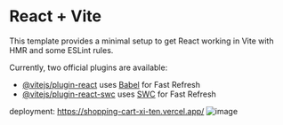 # React + Vite

This template provides a minimal setup to get React working in Vite with HMR and some ESLint rules.

Currently, two official plugins are available:

- [@vitejs/plugin-react](https://github.com/vitejs/vite-plugin-react/blob/main/packages/plugin-react/README.md) uses [Babel](https://babeljs.io/) for Fast Refresh
- [@vitejs/plugin-react-swc](https://github.com/vitejs/vite-plugin-react-swc) uses [SWC](https://swc.rs/) for Fast Refresh

deployment: https://shopping-cart-xi-ten.vercel.app/
![image](https://github.com/Xiaowei1102/shopping-cart/assets/43714844/56665825-3701-44bb-b2ee-d8cea7d1c49a)
